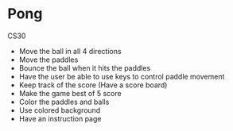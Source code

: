 # Pong
CS30
- Move the ball in all 4 directions
- Move the paddles
- Bounce the ball when it hits the paddles
- Have the user be able to use keys to control paddle movement
- Keep track of the score (Have a score board)
- Make the game best of 5 score
- Color the paddles and balls
- Use colored background
- Have an instruction page
